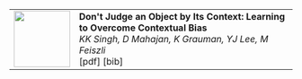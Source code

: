 <table border="0">
<tr>
<td>
<img width="100" height="100" src="http://www.fillmurray.com/460/300">
</td>
<td>
<b>Don't Judge an Object by Its Context: Learning to Overcome Contextual Bias</b> <br>
  <i> KK Singh, D Mahajan, K Grauman, YJ Lee, M Feiszli </i> <br>
  [pdf] [bib] <br>
 </td>

</tr>

</table>
